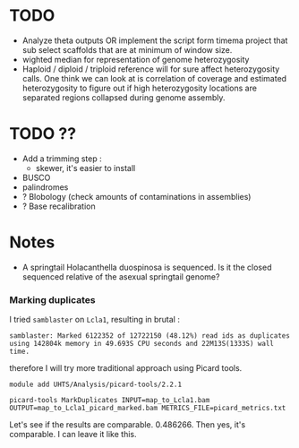 # TODO

- Analyze theta outputs OR implement the script form timema project that sub select scaffolds that are at minimum of window size.
- wighted median for representation of genome heterozygosity
- Haploid / diploid / triploid reference will for sure affect heterozygosity calls. One think we can look at is correlation of coverage and estimated heterozygosity to figure out if high heterozygosity locations are separated regions collapsed during genome assembly.

# TODO ??

- Add a trimming step :
   - skewer, it's easier to install
- BUSCO
- palindromes
- ? Blobology (check amounts of contaminations in assemblies)
- ? Base recalibration

# Notes

- A springtail Holacanthella duospinosa is sequenced. Is it the closed sequenced relative of the asexual springtail genome?

### Marking duplicates

I tried `samblaster` on `Lcla1`, resulting in brutal :

```
samblaster: Marked 6122352 of 12722150 (48.12%) read ids as duplicates using 142804k memory in 49.693S CPU seconds and 22M13S(1333S) wall time.
```

therefore I will try more traditional approach using Picard tools.

```
module add UHTS/Analysis/picard-tools/2.2.1

picard-tools MarkDuplicates INPUT=map_to_Lcla1.bam OUTPUT=map_to_Lcla1_picard_marked.bam METRICS_FILE=picard_metrics.txt
```

Let's see if the results are comparable.  0.486266. Then yes, it's comparable. I can leave it like this.